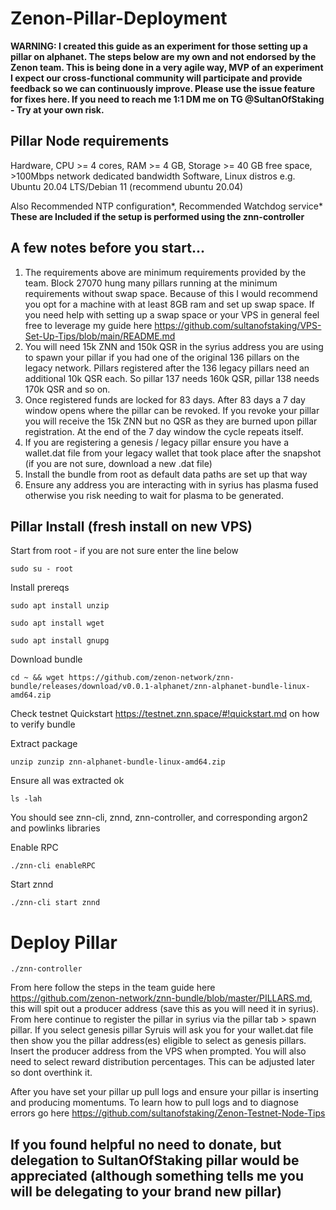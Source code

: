 # Zenon-Pillar-Deployment

**WARNING: I created this guide as an experiment for those setting up a pillar on alphanet. The steps below are my own and not endorsed by the Zenon team. This is being done in a very agile way, MVP of an experiment I expect our cross-functional community will participate and provide feedback so we can continuously improve. Please use the issue feature for fixes here. If you need to reach me 1:1 DM me on TG @SultanOfStaking - Try at your own risk.**

## Pillar Node requirements

Hardware, CPU >= 4 cores, RAM >= 4 GB, Storage >= 40 GB free space, >100Mbps network dedicated bandwidth
Software, Linux distros e.g. Ubuntu 20.04 LTS/Debian 11 (recommend ubuntu 20.04)

Also Recommended NTP configuration*, Recommended Watchdog service* **These are Included if the setup is performed using the znn-controller**

## A few notes before you start...
1. The requirements above are minimum requirements provided by the team. Block 27070 hung many pillars running at the minimum requirements without swap space. Because of this I would recommend you opt for a machine with at least 8GB ram and set up swap space. If you need help with setting up a swap space or your VPS in general feel free to leverage my guide here https://github.com/sultanofstaking/VPS-Set-Up-Tips/blob/main/README.md
2. You will need 15k ZNN and 150k QSR in the syrius address you are using to spawn your pillar if you had one of the original 136 pillars on the legacy network. Pillars registered after the 136 legacy pillars need an additional 10k QSR each. So pillar 137 needs 160k QSR, pillar 138 needs 170k QSR and so on.
3. Once registered funds are locked for 83 days. After 83 days a 7 day window opens where the pillar can be revoked. If you revoke your pillar you will receive the 15k ZNN but no QSR as they are burned upon pillar registration. At the end of the 7 day window the cycle repeats itself.
4. If you are registering a genesis / legacy pillar ensure you have a wallet.dat file from your legacy wallet that took place after the snapshot (if you are not sure, download a new .dat file)
5. Install the bundle from root as default data paths are set up that way
7. Ensure any address you are interacting with in syrius has plasma fused otherwise you risk needing to wait for plasma to be generated.

## Pillar Install (fresh install on new VPS)
Start from root - if you are not sure enter the line below

`sudo su - root`

Install prereqs

`sudo apt install unzip`

`sudo apt install wget`

`sudo apt install gnupg`

Download bundle

`cd ~ && wget https://github.com/zenon-network/znn-bundle/releases/download/v0.0.1-alphanet/znn-alphanet-bundle-linux-amd64.zip`

Check testnet Quickstart https://testnet.znn.space/#!quickstart.md on how to verify bundle

Extract package

`unzip zunzip znn-alphanet-bundle-linux-amd64.zip`

Ensure all was extracted ok

`ls -lah`

You should see znn-cli, znnd, znn-controller, and corresponding argon2 and powlinks libraries

Enable RPC

`./znn-cli enableRPC`

Start znnd

`./znn-cli start znnd`

# Deploy Pillar 

`./znn-controller`

From here follow the steps in the team guide here https://github.com/zenon-network/znn-bundle/blob/master/PILLARS.md, this will spit out a producer address (save this as you will need it in syrius). From here continue to register the pillar in syrius via the pillar tab > spawn pillar. If you select genesis pillar Syruis will ask you for your wallet.dat file then show you the pillar address(es) eligible to select as genesis pillars. Insert the producer address from the VPS when prompted. You will also need to select reward distribution percentages. This can be adjusted later so dont overthink it.

After you have set your pillar up pull logs and ensure your pillar is inserting and producing momentums. To learn how to pull logs and to diagnose errors go here https://github.com/sultanofstaking/Zenon-Testnet-Node-Tips

## If you found helpful no need to donate, but delegation to SultanOfStaking pillar would be appreciated (although something tells me you will be delegating to your brand new pillar)
